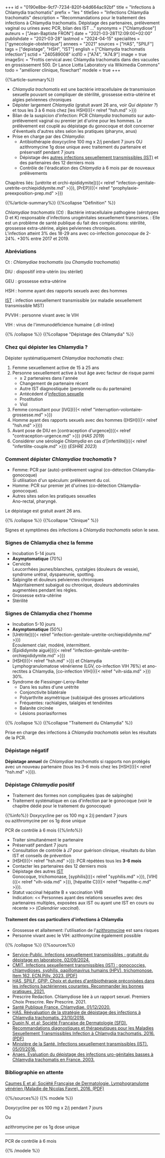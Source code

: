 +++
id = "0190e8be-9cf7-7234-820f-b4d664ac92bf"
title = "Infections à Chlamydia trachomatis"
prefix = "les "
titleSeo = "Infections Chlamydia trachomatis"
description = "Recommandations pour le traitement des infections à Chlamydia trachomatis. Dépistage des partenaires, prélèvement vaginal ou urines avec PCR, bilan des IST ..."
synonyms = ["Chlamydiose"]
auteurs = ["Jean-Baptiste FRON"]
date = "2021-03-28T12:09:00+02:00"
publishdate = "2021-03-28"
lastmod = "2024-04-15"
specialites = ["gynecologie-obstetrique"]
annees = "2021"
sources = ["HAS", "SPILF"]
tags = ["depistage", "HSH", "IST"]
english = ["Chlamydia trachomatis infection"]
sctid = "240589008"
icd10 = ["A74", "A74.9"]
image = true
imageSrc = "Frottis cervical avec Chlamydia trachomatis dans des vacuoles en grossissement 500. Dr Lance Liotta Laboratory via Wikimedia Commons"
todo = "améliorer clinique, flowchart"
modele = true
+++

{{%article-summary%}}

- *Chlamydia trachomatis* est une bactérie intracellulaire de transmission sexuelle pouvant se compliquer de stérilité, grossesse extra-utérine et algies pelviennes chroniques
- Dépister largement *Chlamydia* (gratuit avant 26 ans, voir *Qui dépister ?*) et tous les 3 à 6 mois chez [les HSH]({{< relref "hsh.md" >}})
- Bilan de la suspicion d'infection: PCR *Chlamydia trachomatis* sur auto-prélèvement vaginal ou premier jet d'urine pour les hommes. Le prélèvement est couplé au dépistage du gonocoque et doit concerner d'éventuels d'autres sites selon les pratiques (pharynx, anus)
- Prise en charge par des *Chlamydia*:
  - Antibiothérapie doxycycline 100 mg x 2/j pendant 7 jours OU azithromycine 1g dose unique avec traitement du partenaire et préservatif pendant 7 jours
  - Dépistage des [autres infections sexuellement transmissibles (IST)](/tags/ist/) et des partenaires des 12 derniers mois
  - Contrôle de l'éradication des *Chlamydia* à 6 mois par de nouveaux prélèvements

Chapitres liés: [urétrite et orchi-épididymite]({{< relref "infection-genitale-uretrite-orchiepididymite.md" >}}), [PrEP]({{< relref "prophylaxie-preexposition-prep.md" >}})

{{%/article-summary%}}
{{%collapse "Définition" %}}

*Chlamydiae trachomatis* (Ct)
: Bactérie intracellulaire pathogène (sérotypes D et K) responsable d'infections urogénitales sexuellement transmises.
: Elle est un problème de santé publique du fait des complications: stérilité, grossesse extra-utérine, algies pelviennes chroniques.  
L'infection atteint 3% des 18-29 ans avec co-infection *gonocoque* de 2-24%. +30% entre 2017 et 2019.

### Abréviations

Ct
: *Chlamydiae trachomatis* (ou *Chamydia trachomatis*)

DIU
: dispositif intra-utérin (ou stérilet)

GEU
: grossesse extra-utérine

HSH
: homme ayant des rapports sexuels avec des hommes

[IST](/tags/ist/)
: infection sexuellement transmissible (*ex* maladie sexuellement transmissible MST)

PVVIH
: personne vivant avec le VIH

VIH
: virus de l'immunodéficience humaine
{.dl-inline}

{{% /collapse %}}
{{%collapse "Dépistage des Chlamydia" %}}

### Chez qui dépister les Chlamydia ?

Dépister systématiquement *Chlamydiae trachomatis* chez:

1. Femme sexuellement active de 15 à 25 ans
2. Personne sexuellement active à tout âge avec facteur de risque parmi
    - ≥ 2 partenaires dans l'année
    - Changement de partenaire récent
    - Autre IST diagnostiquée (personnelle ou du partenaire)
    - Antécédent d'[infection sexuelle](/tags/ist/)
    - Prostitution
    - Viol
3. Femme consultant pour [IVG]({{< relref "interruption-volontaire-grossesse.md" >}})
4. Homme ayant des rapports sexuels avec des hommes ([HSH]({{< relref "hsh.md" >}}))
5. Avant pose de DIU en [contraception d'urgence]({{< relref "contraception-urgence.md" >}}) (*HAS 2019*)
6. Considérer une sérologie *Chlamydia* en cas d'[infertilité]({{< relref "infertilite-couple.md" >}}) (*ESHRE 2023*)

### Comment dépister *Chlamydiae trachomatis* ?

- Femme: PCR par (auto)-prélèvement vaginal (co-détection Chlamydia-gonocoque)  
  Si utilisation d'un spéculum: prélèvement du col.
- Homme: PCR sur premier jet d'urines (co-détection Chlamydia-gonocoque).
- Autres sites selon les pratiques sexuelles  
  Ano-rectal, pharyngé.

Le dépistage est gratuit avant 26 ans.

{{% /collapse %}}
{{%collapse "Clinique" %}}

Signes et symptômes des infections à *Chlamydia trachomatis* selon le sexe.

### Signes de Chlamydia chez la femme

- Incubation 5-14 jours
- **Asymptomatique** (70%)
- Cervicite  
  Leucorrhées jaunes/blanches, cystalgies (douleurs de vessie), syndrome urétral, dyspareunie, spotting.
- Salpingite et douleurs pelviennes chroniques  
  Majoritairement subaiguë ou chronique, douleurs abdominales augmentées pendant les règles.
- Grossesse extra-utérine
- Stérilité

### Signes de Chlamydia chez l'homme

- Incubation 5-10 jours
- **Asymptomatique** (50%)
- [Urétrite]({{< relref "infection-genitale-uretrite-orchiepididymite.md" >}})  
  Écoulement clair, modéré, intermittent.
- [Épididymite aiguë]({{< relref "infection-genitale-uretrite-orchiepididymite.md" >}})
- [HSH]({{< relref "hsh.md" >}}) et Chlamydia  
  Lymphogranulomatose vénérienne (LGV, co-infection VIH 76%) et ano-rectites à Chlamydia, [co-infection VIH]({{< relref "vih-sida.md" >}}) 30%.
- Syndrome de Fiessinger-Leroy-Reiter
  - Dans les suites d'une urétrite
  - Conjonctivite bilatérale
  - Polyarthrite asymétrique (sub)aiguë des grosses articulations
  - Fréquentes: rachialgies, talalgies et tendinites
  - Balanite circinée
  - Lésions psoriasiformes

{{% /collapse %}}
{{%collapse "Traitement du Chlamydia" %}}

Prise en charge des infections à *Chlamydia trachomatis* selon les résultats de la PCR.

### Dépistage négatif

**Dépistage annuel** de *Chlamydiae trachomatis* si rapports non protégés avec un nouveau partenaire (tous les 3-6 mois chez les [HSH]({{< relref "hsh.md" >}})).

### Dépistage *Chlamydia* positif

- Traitement des formes non compliquées (pas de salpingite)
- Traitement systématique en cas d'infection par le gonocoque (voir le chapitre dédié pour le traitement du gonocoque)

{{%info%}}
Doxycycline per os 100 mg x 2/j pendant 7 jours  
ou azithromycine per os 1g dose unique

PCR de contrôle à 6 mois
{{%/info%}}

- Traiter simultanément le partenaire
- Préservatif pendant 7 jours
- Consultation de contrôle à J7 pour guérison clinique, résultats du bilan IST et conseils de prévention
- [HSH]({{< relref "hsh.md" >}}): PCR répétées tous les **3-6 mois**
- Contacter les partenaires des 12 derniers mois
- Dépistage des autres [IST](/tags/ist/)  
  Gonocoque, trichomonase, [syphilis]({{< relref "syphilis.md" >}}), [VIH]({{< relref "vih-sida.md" >}}), [hépatite C]({{< relref "hepatite-c.md" >}}).
- Statut vaccinal hépatite B ± vaccination VHB  
  Indication: << Personnes ayant des relations sexuelles avec des partenaires multiples, exposées aux IST ou ayant une IST en cours ou récente >> (*Calendrier vaccinal*).

#### Traitement des cas particuliers d'infections à Chlamydia

- Grossesse et allaitement: l'utilisation de l'[azithromycine](https://www.lecrat.fr/6362/) est sans risques
- Personne vivant avec le VIH: azithromycine également possible

{{% /collapse %}}
{{%sources%}}

- [Service-Public. Infections sexuellement transmissibles : gratuité du dépistage en laboratoire. 02/09/2024.](https://www.service-public.fr/particuliers/actualites/A17530)
- [CMIT. Infections sexuellement transmissibles (IST) : gonococcies, chlamydioses, syphilis, papillomavirus humains (HPV), trichomonose. Item 162. ECN.Pilly. 2023. (PDF)](https://www.infectiologie.com/UserFiles/File/pilly-etudiant/items-edition-2023/pilly-2023-item-162.pdf)
- [HAS, SPILF, GPIP. Choix et durées d'antibiothérapie préconisées dans les infections bactériennes courantes. Recommander les bonnes pratiques. 2021.](https://www.has-sante.fr/jcms/p_3278764/fr/choix-et-durees-d-antibiotherapie-preconisees-dans-les-infections-bacteriennes-courantes)
- Prescrire Redaction. Chlamydiose liée à un rapport sexuel. Premiers Choix Prescrire. Rev Prescrire. 2021.
- [Santé Publique France. Chlamydiae. 01/12/2020.](https://www.santepubliquefrance.fr/maladies-et-traumatismes/infections-sexuellement-transmissibles/chlamydiae)
- [HAS. Réévaluation de la stratégie de dépistage des infections à Chlamydia trachomatis. 23/10/2018.](https://www.has-sante.fr/jcms/c_2879401/fr/reevaluation-de-la-strategie-de-depistage-des-infections-a-chlamydia-trachomatis)
- [Dupin N, et al; Société Française de Dermatologie (SFD). Recommandations diagnostiques et thérapeutiques pour les Maladies Sexuellement Transmissibles Infection à Chlamydia trachomatis. 2016. (PDF)](https://www.cnr-ist.fr/ressources/editeur/Guidelines%20IST%20SFDermato%202016.pdf)
- [Ministère de la Santé. Infections sexuellement transmissibles (IST). 05/01/2016.](https://solidarites-sante.gouv.fr/soins-et-maladies/maladies/maladies-infectieuses/article/infections-sexuellement-transmissibles-ist)
- [Anaes. Évaluation du dépistage des infections uro-génitales basses à Chlamydia trachomatis en France. 2003.](https://www.has-sante.fr/jcms/c_464119/fr/evaluation-du-depistage-des-infections-uro-genitales-basses-a-chlamydia-trachomatis-en-france-2003)

### Bibliographie en attente

[Caumes E et al; Société Française de Dermatologie. Lymphogranulome vénérien (Maladie de Nicolas Favre). 2016. (PDF)](https://www.sfdermato.org/upload/recommandations/lymphogranulome-venerien-maladie-de-nicolas-favre-1d34056eed4de0eb0768b25f7b4e3517.pdf)

{{%/sources%}}
{{% modele %}}

Doxycycline per os 100 mg x 2/j pendant 7 jours

Ou

azithromycine per os 1g dose unique

---

PCR de contrôle à 6 mois

{{% /modele %}}
